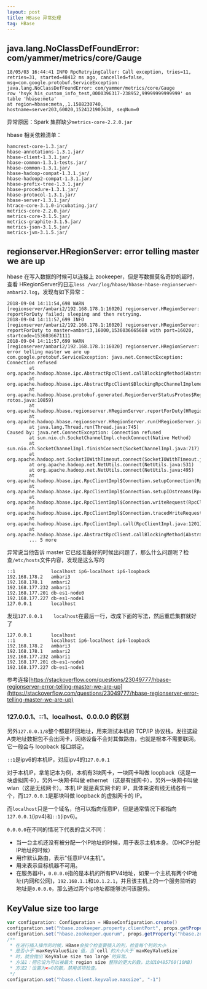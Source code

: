 ```yaml
---
layout: post
title: HBase 异常处理
tag: HBase
---
```

## java.lang.NoClassDefFoundError: com/yammer/metrics/core/Gauge
```console
18/05/03 16:44:41 INFO RpcRetryingCaller: Call exception, tries=11, retries=31, started=48412 ms ago, cancelled=false, 
msg=com.google.protobuf.ServiceException: java.lang.NoClassDefFoundError: com/yammer/metrics/core/Gauge 
row 'hsyk_his_custom_info_test,0000396317-238952,99999999999999' on table 'hbase:meta' 
at region=hbase:meta,,1.1588230740, hostname=server203,60020,1524121903630, seqNum=0
```

异常原因：Spark 集群缺少`metrics-core-2.2.0.jar`

hbase 相关依赖清单：
```shell
hamcrest-core-1.3.jar/
hbase-annotations-1.3.1.jar/
hbase-client-1.3.1.jar/
hbase-common-1.3.1-tests.jar/
hbase-common-1.3.1.jar/
hbase-hadoop-compat-1.3.1.jar/
hbase-hadoop2-compat-1.3.1.jar/
hbase-prefix-tree-1.3.1.jar/
hbase-procedure-1.3.1.jar/
hbase-protocol-1.3.1.jar/
hbase-server-1.3.1.jar/
htrace-core-3.1.0-incubating.jar/
metrics-core-2.2.0.jar/
metrics-core-3.1.5.jar/
metrics-graphite-3.1.5.jar/
metrics-json-3.1.5.jar/
metrics-jvm-3.1.5.jar/
```

## regionserver.HRegionServer: error telling master we are up
hbase 在写入数据的时候可以连接上 zookeeper，但是写数据莫名奇妙的超时，查看 HRegionServer的日志`less /var/log/hbase/hbase-hbase-regionserver-ambari2.log`，发现有如下异常：
```console
2018-09-04 14:11:54,698 WARN  [regionserver/ambari2/192.168.178.1:16020] regionserver.HRegionServer: reportForDuty failed; sleeping and then retrying.
2018-09-04 14:11:57,699 INFO  [regionserver/ambari2/192.168.178.1:16020] regionserver.HRegionServer: reportForDuty to master=ambari3,16000,1536036665688 with port=16020, startcode=1536036671111
2018-09-04 14:11:57,699 WARN  [regionserver/ambari2/192.168.178.1:16020] regionserver.HRegionServer: error telling master we are up
com.google.protobuf.ServiceException: java.net.ConnectException: Connection refused
        at org.apache.hadoop.hbase.ipc.AbstractRpcClient.callBlockingMethod(AbstractRpcClient.java:228)
        at org.apache.hadoop.hbase.ipc.AbstractRpcClient$BlockingRpcChannelImplementation.callBlockingMethod(AbstractRpcClient.java:292)
        at org.apache.hadoop.hbase.protobuf.generated.RegionServerStatusProtos$RegionServerStatusService$BlockingStub.regionServerStartup(RegionServerStatusP
rotos.java:10859)
        at org.apache.hadoop.hbase.regionserver.HRegionServer.reportForDuty(HRegionServer.java:2468)
        at org.apache.hadoop.hbase.regionserver.HRegionServer.run(HRegionServer.java:957)
        at java.lang.Thread.run(Thread.java:745)
Caused by: java.net.ConnectException: Connection refused
        at sun.nio.ch.SocketChannelImpl.checkConnect(Native Method)
        at sun.nio.ch.SocketChannelImpl.finishConnect(SocketChannelImpl.java:717)
        at org.apache.hadoop.net.SocketIOWithTimeout.connect(SocketIOWithTimeout.java:206)
        at org.apache.hadoop.net.NetUtils.connect(NetUtils.java:531)
        at org.apache.hadoop.net.NetUtils.connect(NetUtils.java:495)
        at org.apache.hadoop.hbase.ipc.RpcClientImpl$Connection.setupConnection(RpcClientImpl.java:410)
        at org.apache.hadoop.hbase.ipc.RpcClientImpl$Connection.setupIOstreams(RpcClientImpl.java:716)
        at org.apache.hadoop.hbase.ipc.RpcClientImpl$Connection.writeRequest(RpcClientImpl.java:889)
        at org.apache.hadoop.hbase.ipc.RpcClientImpl$Connection.tracedWriteRequest(RpcClientImpl.java:856)
        at org.apache.hadoop.hbase.ipc.RpcClientImpl.call(RpcClientImpl.java:1201)
        at org.apache.hadoop.hbase.ipc.AbstractRpcClient.callBlockingMethod(AbstractRpcClient.java:218)
        ... 5 more
```

异常说当他告诉 master 它已经准备好的时候出问题了，那么什么问题呢？检查`/etc/hosts`文件内容，发现是这么写的
```shell
::1             localhost ip6-localhost ip6-loopback
192.168.178.2   ambari3
192.168.178.1   ambari2
192.168.177.232 ambari1
192.168.177.201 db-es1-node0
192.168.177.227 db-es1-node1
127.0.0.1       localhost
```

发现`127.0.0.1    localhost`在最后一行，改成下面的写法，然后重启集群就好了
```shell
127.0.0.1       localhost
::1             localhost ip6-localhost ip6-loopback
192.168.178.2   ambari3
192.168.178.1   ambari2
192.168.177.232 ambari1
192.168.177.201 db-es1-node0
192.168.177.227 db-es1-node1
```

参考连接[https://stackoverflow.com/questions/23049777/hbase-regionserver-error-telling-master-we-are-up](https://stackoverflow.com/questions/23049777/hbase-regionserver-error-telling-master-we-are-up)

### 127.0.0.1、::1、localhost、0.0.0.0 的区别

另外`127.0.0.1/8`整个都是环回地址，用来测试本机的 TCP/IP 协议栈，发往这段A类地址数据包不会出网卡，网络设备不会对其做路由，也就是根本不需要联网。它一般会与 loopback 接口绑定。

`::1`是ipv6的本机IP，对应ipv4的`127.0.0.1`

对于本机IP，拿笔记本为例，本机有3块网卡，一块网卡叫做 loopback（这是一块虚拟网卡），另外一块网卡叫做 ethernet （这是有线网卡），另外一块网卡叫做 wlan（这是无线网卡）。本机 IP 就是真实网卡的 IP，具体来说有线无线各有一个，而`127.0.0.1`是那块叫做 loopback 的虚拟网卡的 IP。

而`localhost`只是一个域名，他可以指向任意IP，但是通常情况下都指向`127.0.0.1`(ipv4)和`::1`(ipv6)。

`0.0.0.0`在不同的情况下代表的含义不同：
* 当一台主机还没有被分配一个IP地址的时候，用于表示主机本身。（DHCP分配IP地址的时候）
* 用作默认路由，表示"任意IPV4主机"。
* 用来表示目标机器不可用。
* 在服务器中，`0.0.0.0`指的是本机的所有IPV4地址，如果一个主机有两个IP地址(内网和公网)，`192.168.1.1`和`10.1.2.1`，并且该主机上的一个服务监听的地址是`0.0.0.0`，那么通过两个ip地址都能够访问该服务。

## KeyValue size too large
```scala
var configuration: Configuration = HBaseConfiguration.create()
configuration.set("hbase.zookeeper.property.clientPort", props.getProperty("hbase.zookeeper.property.clientPort"))
configuration.set("hbase.zookeeper.quorum", props.getProperty("hbase.zookeeper.quorum"))
/**
 * 在进行插入操作的时候，HBase会挨个检查要插入的列，检查每个列的大小
 * 是否小于`maxKeyValueSize`值，当`cell`的大小大于`maxKeyValueSize`
 * 时，就会抛出`KeyValue size too large`的异常。
 * 方法1：把它设为可以被最大 region size 整除的更大的数，比如10485760(10MB)
 * 方法2：设置为<=0的数，禁用该项检查。
 */
configuration.set("hbase.client.keyvalue.maxsize", "-1")
```


